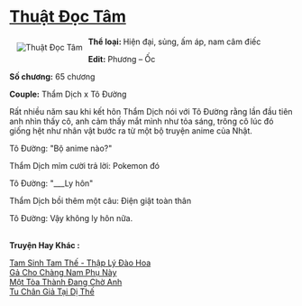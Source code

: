 <a href="https://utruyen.com/thuat-doc-tam/16037/" title="Thuật Đọc Tâm"><h1>Thuật Đọc Tâm</h1></a><div style="display:table"><img align="right" style="float: left; padding: 10px;" src="https://utruyen.com/images/story/200x260/thuat-doc-tam.jpg" alt="Thuật Đọc Tâm"><b>Thể loại: </b>Hiện đại, sủng, ấm áp, nam câm điếc<p></p><b>Edit:</b> Phương – Ốc<p></p><b>Số chương:</b> 65 chương<p></p><b>Couple:</b> Thẩm Dịch x Tô Đường<p></p>Rất nhiều năm sau khi kết hôn Thẩm Dịch nói với Tô Đường rằng lần đầu tiên anh nhìn thấy cô, anh cảm thấy mắt mình như tỏa sáng, trông cô lúc đó giống hệt như nhân vật bước ra từ một bộ truyện anime của Nhật.<p></p>Tô Đường: "Bộ anime nào?"<p></p>Thẩm Dịch mỉm cười trả lời: Pokemon đó<p></p>Tô Đường: "___Ly hôn"<p></p>Thẩm Dịch bồi thêm một câu: Điện giật toàn thân<p></p>Tô Đường: Vậy không ly hôn nữa.</div><p><br><b>Truyện Hay Khác :</b></p><a href="https://utruyen.com/tam-sinh-tam-the-thap-ly-dao-hoa/8877/" alt="Tam Sinh Tam Thế - Thập Lý Đào Hoa">Tam Sinh Tam Thế - Thập Lý Đào Hoa</a><br/><a href="https://www.flickr.com/photos/183745219@N08/48968547372/" alt="Gả Cho Chàng Nam Phụ Này">Gả Cho Chàng Nam Phụ Này</a><br/><a href="https://github.com/quanluxury/truyenhot/tree/master/truyenhay/15261/" alt="Một Tòa Thành Đang Chờ Anh">Một Tòa Thành Đang Chờ Anh</a><br/><a href="https://github.com/quanluxury/truyenhot/tree/master/truyenhay/1398/" alt="Tu Chân Giả Tại Dị Thế">Tu Chân Giả Tại Dị Thế</a><br/>